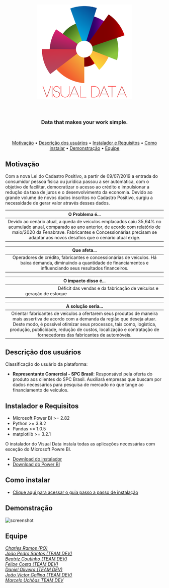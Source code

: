 <h1 align="center">
  <img src="https://github.com/fcostafelipe/PI-SPCBrasil-2020/blob/sprint-6/img_git_transparente-01.png" alt="VisualData" width="300"></a>
  <br>
  <br>
 </h1>
 
 <h3 align="center"> Data that makes your work simple. </h3> <br>
 
 <p align="center">
  <a href="#Motivação">Motivação</a> •
  <a href="#Descrição-dos-usuários">Descrição dos usuários</a> •
  <a href="#Instalador-e-Requisitos">Instalador e Requisitos</a> •
  <a href="#Como-instalar">Como instalar</a> •
  <a href="#Demonstração">Demonstração</a> •
  <a href="#Equipe">Equipe</a>
 </p> 
 
## Motivação
 
Com a nova Lei do Cadastro Positivo, a partir de 09/07/2019 a entrada do consumidor pessoa física ou jurídica passou a ser automática, com o objetivo de facilitar, democratizar o acesso ao crédito e impulsionar a redução da taxa de juros e o desenvolvimento da economia.
Devido ao grande volume de novos dados inscritos no Cadastro Positivo, surgiu a necessidade de gerar valor através desses dados.


| O Problema é... |
| :---: | 
| Devido ao cenário atual, a queda de veículos emplacados caiu 35,64% no acumulado anual, comparado ao ano anterior, de acordo com relatório de maio/2020 da Fenabrave. Fabricantes e Concessionárias precisam se adaptar aos novos desafios que o cenário atual exige. |

| Que afeta... |
| :---: | 
| Operadores de crédito, fabricantes e concessionárias de veículos. Há baixa demanda, diminuindo a quantidade de financiamentos e influenciando seus resultados financeiros. | 

| O impacto disso é... |
| :---: | 
| &nbsp;&nbsp;&nbsp;&nbsp;&nbsp;&nbsp;&nbsp;&nbsp;&nbsp;&nbsp;&nbsp;&nbsp;&nbsp;&nbsp;&nbsp;&nbsp;&nbsp;&nbsp;&nbsp;&nbsp;&nbsp;&nbsp; &nbsp;&nbsp;&nbsp;&nbsp;&nbsp;&nbsp;&nbsp;&nbsp;&nbsp;&nbsp;&nbsp;&nbsp;&nbsp;&nbsp;&nbsp;&nbsp; Déficit das vendas e da fabricação de veículos e geração de estoque &nbsp;&nbsp;&nbsp;&nbsp;&nbsp;&nbsp;&nbsp;&nbsp;&nbsp;&nbsp; &nbsp;&nbsp;&nbsp;&nbsp;&nbsp;&nbsp;&nbsp;&nbsp;&nbsp;&nbsp; &nbsp;&nbsp;&nbsp;&nbsp;&nbsp;&nbsp;&nbsp;&nbsp;&nbsp;&nbsp; &nbsp;&nbsp;&nbsp;&nbsp;&nbsp;&nbsp;&nbsp;&nbsp;&nbsp;&nbsp;&nbsp;&nbsp;&nbsp;&nbsp;&nbsp;&nbsp;&nbsp;&nbsp;&nbsp;&nbsp;&nbsp;&nbsp;&nbsp;&nbsp;&nbsp;&nbsp;&nbsp;&nbsp;&nbsp;&nbsp;&nbsp; |

| A solução seria... |
| :---: | 
| Orientar fabricantes de veículos a ofertarem seus produtos de maneira mais assertiva de acordo com a demanda da região que deseja atuar. Deste modo, é possível otimizar seus processos, tais como, logística, produção, publicidade, redução de custos, localização e contratação de fornecedores das fabricantes de automóveis. |

## Descrição dos usuários

Classificação do usuário da plataforma:
- <strong>Representante Comercial - SPC Brasil</strong>: Responsável pela oferta do produto aos clientes
do SPC Brasil. Auxiliará empresas que buscam por dados necessários para pesquisa de
mercado no que tange ao financiamento de veículos. 

## Instalador e Requisitos 

- Microsoft Power BI >= 2.82
- Python >= 3.8.2
- Pandas >= 1.0.5
- matplotlib >= 3.2.1

O instalador do Visual Data instala todas as aplicações necessárias com exceção do Microsoft Powre BI.

- <a href="https://github.com/QuodJP/PI-SPCBrasil-2020/raw/sprint-6/setup/visualdata-setup.exe">Download do instalador </a> <br>
- <a href="https://powerbi.microsoft.com/pt-br/downloads/">Download do Power BI </a>

## Como instalar

- <a href="guia_install_readme.md">Clique aqui para acessar o guia passo a passo de instalação</a>

## Demonstração
 
![screenshot](https://github.com/fcostafelipe/PI-SPCBrasil-2020/blob/master/gif_git.gif)

## Equipe

[*Charles Ramos (PO)*](https://github.com/charles-ramos)      
[*João Pedro Santos (TEAM DEV)*](https://github.com/QuodJP)      
[*Beatriz Coutinho (TEAM DEV)*](https://github.com/bibiacoutinho)      
[*Felipe Costa (TEAM DEV)*](https://github.com/fcostafelipe)      
[*Daniel Oliveira (TEAM DEV)*](https://github.com/danielsantosoliveira)                                                                           
[*João Victor Gallina (TEAM DEV)*](https://github.com/JVMedeiros)                                                                                 
[*Marcelo Uchôas TEAM DEV*](https://github.com/marcelouchoas)
